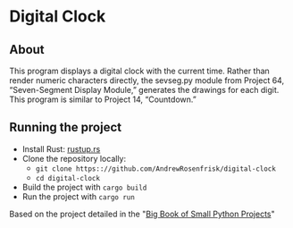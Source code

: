 # Digital Clock

## About

This program displays a digital clock with the current time. Rather than render 
numeric characters directly, the sevseg.py module from Project 64, “Seven-Segment 
Display Module,” generates the drawings for each digit. This program is similar 
to Project 14, “Countdown.”

## Running the project
* Install Rust: [rustup.rs](https://rustup.rs/)
* Clone the repository locally:
  * `git clone https:://github.com/AndrewRosenfrisk/digital-clock`
  * `cd digital-clock`
* Build the project with `cargo build`
* Run the project with `cargo run`

Based on the project detailed in the "[Big Book of Small Python Projects](https://inventwithpython.com/bigbookpython/project19.html)"
